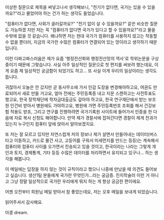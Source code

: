 이상한 질문으로 제목을 써넣고나서 생각해보니, "전기가 없다면, 국가는 있을 수 있을까요?"라고 물었어야 하는 건가 하는 생각도 들었습니다.

"컴퓨터가 없다면, 사회가 굴러갈까요?" "전기 없이 살 수 있을까요?" 같은 비슷한 질문도 가능하​겠​
지만 저는 꼭 "컴퓨터가 없다면 국가가 있다고 할 수 있을까요?"라고 물을 수밖에 없을 것 같습니다. 왜냐하면 저는 현대 국가가 컴퓨터를 사용하지 않고​는 작동할 수 없을 뿐더러,
 지금의 국가란 수많은 컴퓨터가 연결되어 있는 망이라고
 생각하기 때문입니다. 

이런 다짜고짜스러움은 제가 요즘 '행정전산화와 행정전산망의 역사'로 학위논문을 구상중이기 때문에 그렇습니다. 사실 아주 일상적인 질문으로 첫 편지를 써보려 했는데요, 이게 요즘 제 일상적인 궁금함이 되었기도 하고... 또 사실 이게 우리의 일상이라는 생각도 듭니다. 

귀찮아서 오늘은 안 갔지만 곧 동사무소에 가서 인감 도장을 변경해야하고요, 여권도 만료되어서 새로 만들 거고요, 얼마 전에는 주민등록증 내고 지문 스캔하고는 사전투표도 했고요, 한국 장학재단에 학자금대출금도 갚아야 하고요, 한국 연구재단에서 받는 보조원 인건비 받아서 병원에도 가야하고요, 병원에 가면 주민등록번호 조회를 해서 건강보험 적용도 받죠, 그리고 연구를 진행하려면 국가기록원 사이트에 들어가서 인증을 한 다음에 자료 복사 신청도 해야합니다. 만약 제가 경찰서에 잡혀간다면 경찰이 제게 전과가 있는지 누구인지 컴퓨터 앞에 앉아서 알아보겠지요.

또 저는 잘 모르고 있지만 자연스럽게 저의 정보나 제가 살면서 만들어내는 데이터(버스 타고 이동하고, 카드로 물건 사고, 고등어를 구워서 미세먼지를 만드는 등등)는 계속해서 컴퓨터와 컴퓨터 사이를 오가면서 전송되고 있을 것이고, 한국이라는 나라는 그렇게 개인과 토지, 경제통계, 기타 등등 수많은 데이터를 처리하면서 유지되고 있구나... 하는 생각을 해봅니다. 

이 메일에는 답장을 하지 않는 것이 규칙이라고 했으니 나중에 만났을 때 의견도 들어보고 싶습니다. 생산1팀 분들에게 국가란 무엇인가...라는 궁금증. 진지학술러 이런 거 아니고 그냥 정말 일상적으로 국가란 우리에게 뭐지 하는 게 항상 궁금한 편이에요. 


어젠 오전부터 희원님 메일 받아서 참 좋았는데요, 저는 오후 메일을 보내게 되었습니다. 

읽어주셔서 감사해요. 

아콩 dream.